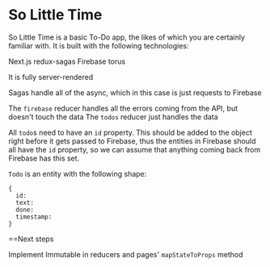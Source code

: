 So Little Time
====

So Little Time is a basic To-Do app, the likes of which you are certainly familiar with.
It is built with the following technologies:

Next.js
redux-sagas
Firebase
torus

It is fully server-rendered

Sagas handle all of the async, which in this case is just requests to Firebase

The `firebase` reducer handles all the errors coming from the API, but doesn't touch the data
The `todos` reducer just handles the data

All `todo`s need to have an `id` property. This should be added to the object right before it gets passed to Firebase, thus the entities in Firebase should all have the `id` property, so we can assume that anything coming back from Firebase has this set.

`Todo` is an entity with the following shape:
```
{
  id:
  text:
  done:
  timestamp:
}
```


==Next steps

Implement Immutable in reducers and pages' `mapStateToProps` method
